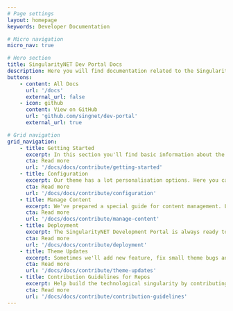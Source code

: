 ```yaml
---
# Page settings
layout: homepage
keywords: Developer Documentation

# Micro navigation
micro_nav: true

# Hero section
title: SingularityNET Dev Portal Docs
description: Here you will find documentation related to the SingularityNET Developer Portal itself. Learn how to contribute content, launch your own local version of the SingularityNET Developer Portal, and how to use the right styling.
buttons:
    - content: All Docs
      url: '/docs'
      external_url: false
    - icon: github
      content: View on GitHub
      url: 'github.com/singnet/dev-portal'
      external_url: true

# Grid navigation
grid_navigation:
    - title: Getting Started
      excerpt: In this section you'll find basic information about the SingularityNET Developer Portal theme and how to install it and use it properly.
      cta: Read more
      url: '/docs/docs/contribute/getting-started'
    - title: Configuration
      excerpt: Our theme has a lot personalisation options. Here you can go through every single one available and set it properly to your wishes.
      cta: Read more
      url: '/docs/docs/contribute/configuration'
    - title: Manage Content
      excerpt: We've prepared a special guide for content management. Let's learn how to add syntax highlighting, examples, callouts and much more.
      cta: Read more
      url: '/docs/docs/contribute/manage-content'
    - title: Deployment
      excerpt: The SingularityNET Development Portal is always ready to deploy! You can host your own version on private web hosting, GitHub Pages or GitLab Pages. Choose the most suitable solution and deploy!
      cta: Read more
      url: '/docs/docs/contribute/deployment'
    - title: Theme Updates
      excerpt: Sometimes we'll add new feature, fix small theme bugs and you'll need to update your SingularityNET Developer Portal in case you have installed it locally. In this section you can find a full theme update guide.
      cta: Read more
      url: '/docs/docs/contribute/theme-updates'
    - title: Contribution Guidelines for Repos
      excerpt: Help build the technological singularity by contributing to the SingularityNET project.
      cta: Read more
      url: '/docs/docs/contribute/contribution-guidelines'
---
```

